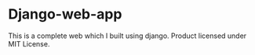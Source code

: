 # Django-web-app
This is a complete web which I built using django.
Product licensed under MIT License.

